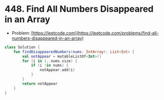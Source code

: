 # 448. Find All Numbers Disappeared in an Array

- Problem: [https://leetcode.com](https://leetcode.com/problems/find-all-numbers-disappeared-in-an-array)

```kotlin
class Solution {
    fun findDisappearedNumbers(nums: IntArray): List<Int> {
        val notAppear = mutableListOf<Int>()
        for (i in 1..nums.size) {
            if (i !in nums) {
                notAppear.add(i)
            }
        }
        return notAppear
    }
}
```